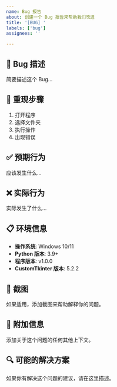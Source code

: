 ```yaml
---
name: Bug 报告
about: 创建一个 Bug 报告来帮助我们改进
title: '[BUG] '
labels: ['bug']
assignees: ''

---
```


## 🐛 Bug 描述
简要描述这个 Bug...

## 🔄 重现步骤
1. 打开程序
2. 选择文件夹
3. 执行操作
4. 出现错误

## ✅ 预期行为
应该发生什么...

## ❌ 实际行为
实际发生了什么...

## 📋 环境信息
- **操作系统**: Windows 10/11
- **Python 版本**: 3.9+
- **程序版本**: v1.0.0
- **CustomTkinter 版本**: 5.2.2

## 📸 截图
如果适用，添加截图来帮助解释你的问题。

## 📝 附加信息
添加关于这个问题的任何其他上下文。

## 🔍 可能的解决方案
如果你有解决这个问题的建议，请在这里描述。 